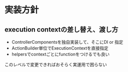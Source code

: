 # 実装方針

## execution contextの差し替え、渡し方

- ControllerComponentsを独自実装して、そこにDI or 指定
- ActionBuilder単位でExecutionContextを直接指定
- helpersでcontextごとにfunctionをつけるでも良い

このレベルで変更できればおそらく実運用で困らない
